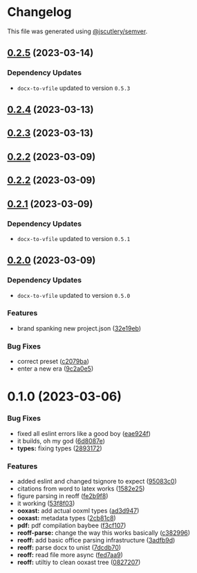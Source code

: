 # Changelog

This file was generated using [@jscutlery/semver](https://github.com/jscutlery/semver).

## [0.2.5](https://github.com/TrialAndErrorOrg/parsers/compare/reoff-parse-0.2.4...reoff-parse-0.2.5) (2023-03-14)

### Dependency Updates

* `docx-to-vfile` updated to version `0.5.3`
## [0.2.4](https://github.com/TrialAndErrorOrg/parsers/compare/reoff-parse-0.2.3...reoff-parse-0.2.4) (2023-03-13)

## [0.2.3](https://github.com/TrialAndErrorOrg/parsers/compare/reoff-parse-0.2.2...reoff-parse-0.2.3) (2023-03-13)

## [0.2.2](https://github.com/TrialAndErrorOrg/parsers/compare/reoff-parse-0.2.1...reoff-parse-0.2.2) (2023-03-09)

## [0.2.2](https://github.com/TrialAndErrorOrg/parsers/compare/reoff-parse-0.2.1...reoff-parse-0.2.2) (2023-03-09)

## [0.2.1](https://github.com/TrialAndErrorOrg/parsers/compare/reoff-parse-0.2.0...reoff-parse-0.2.1) (2023-03-09)

### Dependency Updates

* `docx-to-vfile` updated to version `0.5.1`
## [0.2.0](https://github.com/TrialAndErrorOrg/parsers/compare/reoff-parse-0.1.0...reoff-parse-0.2.0) (2023-03-09)

### Dependency Updates

* `docx-to-vfile` updated to version `0.5.0`

### Features

* brand spanking new project.json ([32e19eb](https://github.com/TrialAndErrorOrg/parsers/commit/32e19ebf3f71c80336f637297d8f4db274d098bf))


### Bug Fixes

* correct preset ([c2079ba](https://github.com/TrialAndErrorOrg/parsers/commit/c2079ba3a0121a5c3a2b9017a3d53214953b2c98))
* enter a new era ([9c2a0e5](https://github.com/TrialAndErrorOrg/parsers/commit/9c2a0e505472c43d384f3cc78543ad90877b7c3d))

# 0.1.0 (2023-03-06)


### Bug Fixes

* fixed all eslint errors like a good boy ([eae924f](https://github.com/TrialAndErrorOrg/parsers/commit/eae924fdc4e9741cc455696daf63754eb5a2481b))
* it builds, oh my god ([6d8087e](https://github.com/TrialAndErrorOrg/parsers/commit/6d8087ed6b54aecbe02060c347959f55bd9535bb))
* **types:** fixing types ([2893172](https://github.com/TrialAndErrorOrg/parsers/commit/2893172ccf37ad1d12a35fea3ef61700bd24dafb))


### Features

* added eslint and changed tsignore to expect ([95083c0](https://github.com/TrialAndErrorOrg/parsers/commit/95083c07fc19aeb3a4dc2fa0ecbb2597a86c11fa))
* citations from word to latex works ([1582e25](https://github.com/TrialAndErrorOrg/parsers/commit/1582e2553843505e3ddc2355676e0702418bbfdc))
* figure parsing in reoff ([fe2b9f8](https://github.com/TrialAndErrorOrg/parsers/commit/fe2b9f8e9eb1fb2421e3272dcc60fe2b871f2392))
* it working ([53f8f03](https://github.com/TrialAndErrorOrg/parsers/commit/53f8f038f89a6e64a64600b3e6cb8deb1717cda7))
* **ooxast:** add actual ooxml types ([ad3d947](https://github.com/TrialAndErrorOrg/parsers/commit/ad3d9473fac066d0125316360ce759e3b57e4202))
* **ooxast:** metadata types ([2cb81c8](https://github.com/TrialAndErrorOrg/parsers/commit/2cb81c8a4ce31a1078a955a974f97a697a5ebe33))
* **pdf:** pdf compilation baybee ([f3cf107](https://github.com/TrialAndErrorOrg/parsers/commit/f3cf107193e3e015da3dc950736aa38e5803b5cd))
* **reoff-parse:** change the way this works basically ([c382996](https://github.com/TrialAndErrorOrg/parsers/commit/c3829966800081cdbe4f45b828413ef422c37f1f))
* **reoff:** add basic office parsing infrastructure ([3adfb9d](https://github.com/TrialAndErrorOrg/parsers/commit/3adfb9d1b44fe4e6f79a41ae5269c43ddbdfd5c2))
* **reoff:** parse docx to unist ([7dcdb70](https://github.com/TrialAndErrorOrg/parsers/commit/7dcdb7016a639e8af4eaeb25eaa3ff9927d21952))
* **reoff:** read file more async ([fed7aa9](https://github.com/TrialAndErrorOrg/parsers/commit/fed7aa97af458404b04d805250ad5bfc348ee52c))
* **reoff:** utiltiy to clean ooxast tree ([0827207](https://github.com/TrialAndErrorOrg/parsers/commit/082720772ffe4caff8d812962c2f42d4c71b5747))
